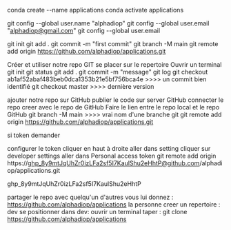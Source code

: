 conda create --name applications
conda activate applications




git config --global user.name "alphadiop"
git config --global user.email "alphadiop@gmail.com"
git config --global user.email

git init
git add .
git commit -m "first commit"
git branch -M main
git remote add origin https://github.com/alphadiop/applications.git



Créer et utiliser notre repo GIT
se placer sur le repertoire
Ouvrir un terminal
git init
git status
git add .
git commit -m "message"
git log
git checkout ab1af52abaf483beb0dca1353b21e5bf756bca4e >>>> un commit bien identifié
git checkout master >>>> dernière version


ajouter notre repo sur GitHub
publier le code sur server GitHub
connecter le repo creer avec le repo de GitHub
Faire le lien entre le repo local et le repo GitHub
git branch -M main >>>> vrai nom d'une branche git
git remote add origin https://github.com/alphadiop/applications.git

si token demander


configurer le token
cliquer en haut à droite
aller dans setting
cliquer sur developer settings
aller dans Personal access token
git remote add origin https://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@github.com/alphadiop/applications.git

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


partager le repo avec quelqu'un d'autres
vous lui donnez : https://github.com/alphadiop/applications
la personne creer un repertoire : dev
se positionner dans dev:
ouvrir un terminal
taper : git clone https://github.com/alphadiop/applications